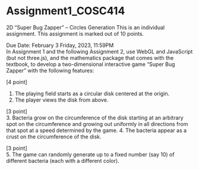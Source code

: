 # Assignment1_COSC414
2D “Super Bug Zapper” – Circles Generation 
This is an individual assignment. This assignment is marked out of 10 points.  
 
Due Date: February 3 Friday, 2023, 11:59PM  
In Assignment 1 and the following Assignment 2, use WebGL and JavaScript (but not three.js), 
and the mathematics package that comes with the textbook, to develop a two-dimensional 
interactive game “Super Bug Zapper” with the following features: 
 
[4 point]  
1. The playing field starts as a circular disk centered at the origin. 
2. The player views the disk from above. 

[3 point]  
3. Bacteria grow on the circumference of the disk starting at an arbitrary spot on the 
circumference and growing out uniformly in all directions from that spot at a speed 
determined by the game. 
4. The bacteria appear as a crust on the circumference of the disk. 
 
[3 point]  
5. The game can randomly generate up to a fixed number (say 10) of different bacteria 
(each with a different color). 
